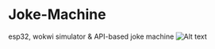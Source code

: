 # Joke-Machine
esp32, wokwi simulator &amp; API-based joke machine 
<img src="[/path/to/img.jpg](https://github.com/Egypt-Open-Source/Joke-Machine/blob/main/images/Screenshot%202023-10-06%20125219.png)https://github.com/Egypt-Open-Source/Joke-Machine/blob/main/images/Screenshot%202023-10-06%20125219.png" alt="Alt text" title="title">
